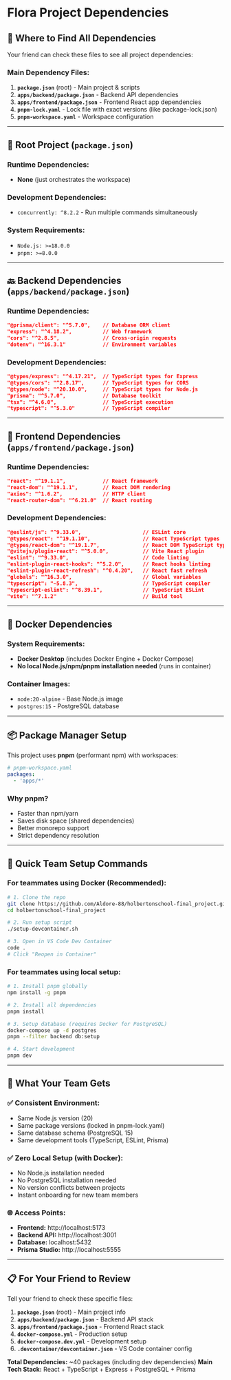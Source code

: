 # Flora Project Dependencies

## 📁 Where to Find All Dependencies

Your friend can check these files to see all project dependencies:

### **Main Dependency Files:**

1. **`package.json`** (root) - Main project & scripts
2. **`apps/backend/package.json`** - Backend API dependencies
3. **`apps/frontend/package.json`** - Frontend React app dependencies
4. **`pnpm-lock.yaml`** - Lock file with exact versions (like package-lock.json)
5. **`pnpm-workspace.yaml`** - Workspace configuration

---

## 🔧 **Root Project** (`package.json`)

### Runtime Dependencies:

- **None** (just orchestrates the workspace)

### Development Dependencies:

- `concurrently: ^8.2.2` - Run multiple commands simultaneously

### System Requirements:

- `Node.js: >=18.0.0`
- `pnpm: >=8.0.0`

---

## 🔙 **Backend Dependencies** (`apps/backend/package.json`)

### Runtime Dependencies:

```json
"@prisma/client": "^5.7.0",    // Database ORM client
"express": "^4.18.2",          // Web framework
"cors": "^2.8.5",              // Cross-origin requests
"dotenv": "^16.3.1"            // Environment variables
```

### Development Dependencies:

```json
"@types/express": "^4.17.21",  // TypeScript types for Express
"@types/cors": "^2.8.17",      // TypeScript types for CORS
"@types/node": "^20.10.0",     // TypeScript types for Node.js
"prisma": "^5.7.0",            // Database toolkit
"tsx": "^4.6.0",               // TypeScript execution
"typescript": "^5.3.0"         // TypeScript compiler
```

---

## 🎨 **Frontend Dependencies** (`apps/frontend/package.json`)

### Runtime Dependencies:

```json
"react": "^19.1.1",            // React framework
"react-dom": "^19.1.1",        // React DOM rendering
"axios": "^1.6.2",             // HTTP client
"react-router-dom": "^6.21.0"  // React routing
```

### Development Dependencies:

```json
"@eslint/js": "^9.33.0",                    // ESLint core
"@types/react": "^19.1.10",                 // React TypeScript types
"@types/react-dom": "^19.1.7",              // React DOM TypeScript types
"@vitejs/plugin-react": "^5.0.0",           // Vite React plugin
"eslint": "^9.33.0",                        // Code linting
"eslint-plugin-react-hooks": "^5.2.0",      // React hooks linting
"eslint-plugin-react-refresh": "^0.4.20",   // React fast refresh
"globals": "^16.3.0",                       // Global variables
"typescript": "~5.8.3",                     // TypeScript compiler
"typescript-eslint": "^8.39.1",             // TypeScript ESLint
"vite": "^7.1.2"                            // Build tool
```

---

## 🐳 **Docker Dependencies**

### System Requirements:

- **Docker Desktop** (includes Docker Engine + Docker Compose)
- **No local Node.js/npm/pnpm installation needed** (runs in container)

### Container Images:

- `node:20-alpine` - Base Node.js image
- `postgres:15` - PostgreSQL database

---

## 📦 **Package Manager Setup**

This project uses **pnpm** (performant npm) with workspaces:

```yaml
# pnpm-workspace.yaml
packages:
  - 'apps/*'
```

### **Why pnpm?**

- Faster than npm/yarn
- Saves disk space (shared dependencies)
- Better monorepo support
- Strict dependency resolution

---

## 🚀 **Quick Team Setup Commands**

### For teammates using Docker (Recommended):

```bash
# 1. Clone the repo
git clone https://github.com/Aldore-88/holbertonschool-final_project.git
cd holbertonschool-final_project

# 2. Run setup script
./setup-devcontainer.sh

# 3. Open in VS Code Dev Container
code .
# Click "Reopen in Container"
```

### For teammates using local setup:

```bash
# 1. Install pnpm globally
npm install -g pnpm

# 2. Install all dependencies
pnpm install

# 3. Setup database (requires Docker for PostgreSQL)
docker-compose up -d postgres
pnpm --filter backend db:setup

# 4. Start development
pnpm dev
```

---

## 🎯 **What Your Team Gets**

### ✅ Consistent Environment:

- Same Node.js version (20)
- Same package versions (locked in pnpm-lock.yaml)
- Same database schema (PostgreSQL 15)
- Same development tools (TypeScript, ESLint, Prisma)

### ✅ Zero Local Setup (with Docker):

- No Node.js installation needed
- No PostgreSQL installation needed
- No version conflicts between projects
- Instant onboarding for new team members

### 🌐 **Access Points:**

- **Frontend:** http://localhost:5173
- **Backend API:** http://localhost:3001
- **Database:** localhost:5432
- **Prisma Studio:** http://localhost:5555

---

## 📋 **For Your Friend to Review**

Tell your friend to check these specific files:

1. **`package.json`** (root) - Main project info
2. **`apps/backend/package.json`** - Backend API stack
3. **`apps/frontend/package.json`** - Frontend React stack
4. **`docker-compose.yml`** - Production setup
5. **`docker-compose.dev.yml`** - Development setup
6. **`.devcontainer/devcontainer.json`** - VS Code container config

**Total Dependencies:** ~40 packages (including dev dependencies)
**Main Tech Stack:** React + TypeScript + Express + PostgreSQL + Prisma
